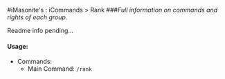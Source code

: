 #iMasonite's : iCommands > Rank
###*Full information on commands and rights of each group.*

<p>Readme info pending...</p>

####  Usage:
* Commands:
  * Main Command: ```/rank```
